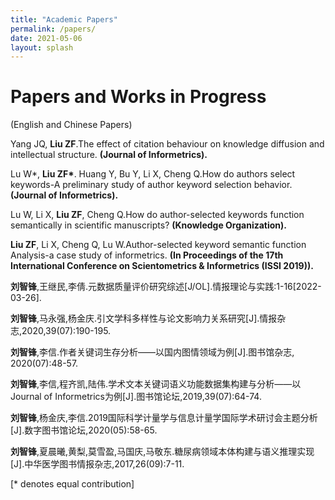 ```yaml
---
title: "Academic Papers"
permalink: /papers/
date: 2021-05-06
layout: splash
---
```



# Papers and Works in Progress
(English and Chinese Papers)

Yang JQ, <b>Liu ZF</b>.The effect of citation behaviour on knowledge diffusion and intellectual structure.
<b>(Journal of Informetrics).</b>
 
Lu W*, <b>Liu ZF*</b>. Huang Y, Bu Y, Li X, Cheng Q.How do authors select keywords-A preliminary study of author keyword selection behavior.
<b>(Journal of Informetrics).</b>

Lu W, Li X, <b>Liu ZF</b>, Cheng Q.How do author-selected keywords function semantically in scientific manuscripts?
<b>(Knowledge Organization).</b>

<b>Liu ZF</b>, Li X, Cheng Q, Lu W.Author-selected keyword semantic function Analysis-a case study of informetrics.
<b>(In Proceedings of the 17th International Conference on Scientometrics & Informetrics (ISSI 2019)).</b>

<b>刘智锋</b>,王继民,李倩.元数据质量评价研究综述[J/OL].情报理论与实践:1-16[2022-03-26].

<b>刘智锋</b>,马永强,杨金庆.引文学科多样性与论文影响力关系研究[J].情报杂志,2020,39(07):190-195.

<b>刘智锋</b>,李信.作者关键词生存分析——以国内图情领域为例[J].图书馆杂志, 2020(07):48-57.

<b>刘智锋</b>,李信,程齐凯,陆伟.学术文本关键词语义功能数据集构建与分析——以Journal of Informetrics为例[J].图书馆论坛,2019,39(07):64-74.

<b>刘智锋</b>,杨金庆,李信.2019国际科学计量学与信息计量学国际学术研讨会主题分析[J].数字图书馆论坛,2020(05):58-65.

<b>刘智锋</b>,夏晨曦,黄梨,莫雪盈,马国庆,马敬东.糖尿病领域本体构建与语义推理实现[J].中华医学图书情报杂志,2017,26(09):7-11.


[\* denotes equal contribution]
